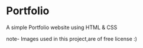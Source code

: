 # Portfolio
A simple Portfolio website using HTML & CSS

note- Images used in this project,are of free license :)
